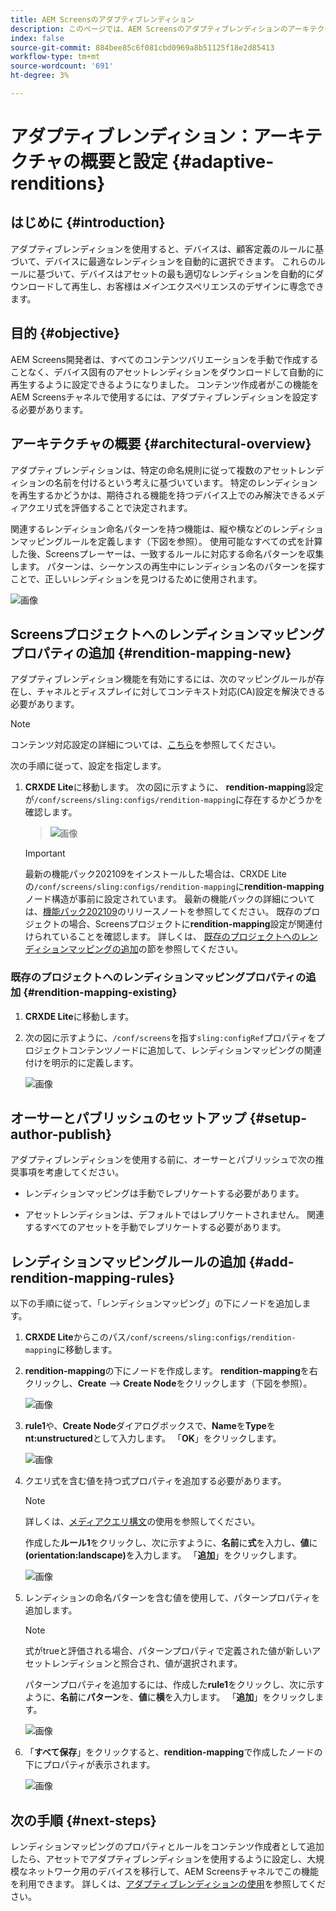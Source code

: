 ```yaml
---
title: AEM Screensのアダプティブレンディション
description: このページでは、AEM Screensのアダプティブレンディションのアーキテクチャの概要と設定について説明します。
index: false
source-git-commit: 884bee85c6f081cbd0969a8b51125f18e2d85413
workflow-type: tm+mt
source-wordcount: '691'
ht-degree: 3%

---
```



# アダプティブレンディション：アーキテクチャの概要と設定 {#adaptive-renditions}

## はじめに {#introduction}

アダプティブレンディションを使用すると、デバイスは、顧客定義のルールに基づいて、デバイスに最適なレンディションを自動的に選択できます。 これらのルールに基づいて、デバイスはアセットの最も適切なレンディションを自動的にダウンロードして再生し、お客様は&#x200B;*メイン*&#x200B;エクスペリエンスのデザインに専念できます。

## 目的 {#objective}

AEM Screens開発者は、すべてのコンテンツバリエーションを手動で作成することなく、デバイス固有のアセットレンディションをダウンロードして自動的に再生するように設定できるようになりました。 コンテンツ作成者がこの機能をAEM Screensチャネルで使用するには、アダプティブレンディションを設定する必要があります。

## アーキテクチャの概要 {#architectural-overview}

アダプティブレンディションは、特定の命名規則に従って複数のアセットレンディションの名前を付けるという考えに基づいています。 特定のレンディションを再生するかどうかは、期待される機能を持つデバイス上でのみ解決できるメディアクエリ式を評価することで決定されます。

関連するレンディション命名パターンを持つ機能は、縦や横などのレンディションマッピングルールを定義します（下図を参照）。 使用可能なすべての式を計算した後、Screensプレーヤーは、一致するルールに対応する命名パターンを収集します。 パターンは、シーケンスの再生中にレンディション名のパターンを探すことで、正しいレンディションを見つけるために使用されます。

![画像](/help/user-guide/assets/adaptive-renditions/adaptive-renditions.png)

## Screensプロジェクトへのレンディションマッピングプロパティの追加 {#rendition-mapping-new}

アダプティブレンディション機能を有効にするには、次のマッピングルールが存在し、チャネルとディスプレイに対してコンテキスト対応(CA)設定を解決できる必要があります。

>[!NOTE]
>コンテンツ対応設定の詳細については、[こちら](https://sling.apache.org/documentation/bundles/context-aware-configuration/context-aware-configuration.html)を参照してください。

次の手順に従って、設定を指定します。

1. **CRXDE Lite**&#x200B;に移動します。 次の図に示すように、 **rendition-mapping**&#x200B;設定が`/conf/screens/sling:configs/rendition-mapping`に存在するかどうかを確認します。

   >![画像](/help/user-guide/assets/adaptive-renditions/mapping-rules1.png)

   >[!IMPORTANT]
   >最新の機能パック202109をインストールした場合は、CRXDE Liteの`/conf/screens/sling:configs/rendition-mapping`に&#x200B;**rendition-mapping**&#x200B;ノード構造が事前に設定されています。 最新の機能パックの詳細については、[機能パック202109](/help/user-guide/release-notes-fp-202109.md)のリリースノートを参照してください。
   >既存のプロジェクトの場合、Screensプロジェクトに&#x200B;**rendition-mapping**&#x200B;設定が関連付けられていることを確認します。 詳しくは、 [既存のプロジェクトへのレンディションマッピングの追加](#rendition-mapping-existing)の節を参照してください。

### 既存のプロジェクトへのレンディションマッピングプロパティの追加 {#rendition-mapping-existing}

1. **CRXDE Lite**&#x200B;に移動します。

1. 次の図に示すように、`/conf/screens`を指す`sling:configRef`プロパティをプロジェクトコンテンツノードに追加して、レンディションマッピングの関連付けを明示的に定義します。

   ![画像](/help/user-guide/assets/adaptive-renditions/renditon-mapping2.png)


## オーサーとパブリッシュのセットアップ {#setup-author-publish}

アダプティブレンディションを使用する前に、オーサーとパブリッシュで次の推奨事項を考慮してください。

* レンディションマッピングは手動でレプリケートする必要があります。

* アセットレンディションは、デフォルトではレプリケートされません。 関連するすべてのアセットを手動でレプリケートする必要があります。

## レンディションマッピングルールの追加 {#add-rendition-mapping-rules}

以下の手順に従って、「レンディションマッピング」の下にノードを追加します。

1. **CRXDE Lite**&#x200B;からこのパス`/conf/screens/sling:configs/rendition-mapping`に移動します。

1. **rendition-mapping**&#x200B;の下にノードを作成します。 **rendition-mapping**&#x200B;を右クリックし、**Create** —> **Create Node**&#x200B;をクリックします（下図を参照）。

   ![画像](/help/user-guide/assets/adaptive-renditions/add-node1.png)

1. **rule1**&#x200B;や、**Create Node**&#x200B;ダイアログボックスで、**Name**&#x200B;を&#x200B;**Type**&#x200B;を&#x200B;**nt:unstructured**&#x200B;として入力します。 「**OK**」をクリックします。

   ![画像](/help/user-guide/assets/adaptive-renditions/add-node2.png)


1. クエリ式を含む値を持つ式プロパティを追加する必要があります。

   >[!NOTE]
   >詳しくは、[メディアクエリ構文](https://developer.mozilla.org/en-US/docs/Web/CSS/Media_Queries/Using_media_queries)の使用を参照してください。

   作成した&#x200B;**ルール1**&#x200B;をクリックし、次に示すように、**名前**&#x200B;に&#x200B;**式**&#x200B;を入力し、**値**&#x200B;に&#x200B;**(orientation:landscape)**&#x200B;を入力します。 「**追加**」をクリックします。

   ![画像](/help/user-guide/assets/adaptive-renditions/add-node3.png)

1. レンディションの命名パターンを含む値を使用して、パターンプロパティを追加します。

   >[!NOTE]
   >式がtrueと評価される場合、パターンプロパティで定義された値が新しいアセットレンディションと照合され、値が選択されます。

   パターンプロパティを追加するには、作成した&#x200B;**rule1**&#x200B;をクリックし、次に示すように、**名前**&#x200B;に&#x200B;**パターン**&#x200B;を、**値**&#x200B;に&#x200B;**横**&#x200B;を入力します。 「**追加**」をクリックします。

   ![画像](/help/user-guide/assets/adaptive-renditions/add-node4.png)

1. 「**すべて保存**」をクリックすると、**rendition-mapping**&#x200B;で作成したノードの下にプロパティが表示されます。

   ![画像](/help/user-guide/assets/adaptive-renditions/add-node5.png)


## 次の手順 {#next-steps}

レンディションマッピングのプロパティとルールをコンテンツ作成者として追加したら、アセットでアダプティブレンディションを使用するように設定し、大規模なネットワーク用のデバイスを移行して、AEM Screensチャネルでこの機能を利用できます。 詳しくは、[アダプティブレンディションの使用](/help/user-guide/using-adaptive-renditions.md)を参照してください。
